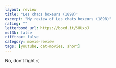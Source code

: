 ```yaml
---
layout: review
title: "Les chats boxeurs (1898)"
excerpt: "My review of Les chats boxeurs (1898)"
rating: ""
letterboxd_url: https://boxd.it/5HUxoJ
mst3k: false
rifftrax: false
category: movie-review
tags: [youtube, cat-movies, short]
---
```


No, don't fight :(
